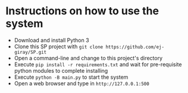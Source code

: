 # Instructions on how to use the system

- Download and install Python 3
- Clone this SP project with `git clone https://github.com/ej-giray/SP.git`
- Open a command-line and change to this project's directory
- Execute `pip install -r requirements.txt` and wait for pre-requisite python modules to complete installing
- Execute `python -B main.py` to start the system
- Open a web browser and type in `http://127.0.0.1:500`
